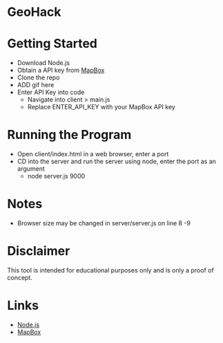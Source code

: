 # GeoHack

# Getting Started
- Download Node.js
- Obtain a API key from [MapBox](https://www.mapbox.com/)
- Clone the repo
- ADD gif here
- Enter API Key into code
  - Navigate into client > main.js
  - Replace ENTER_API_KEY with your MapBox API key

# Running the Program
- Open client/index.html in a web browser, enter a port
- CD into the server and run the server using node, enter the port as an argument
  - node server.js 9000

# Notes
- Browser size may be changed in server/server.js on line 8 -9

# Disclaimer
This tool is intended for educational purposes only and is only a proof of concept. 

# Links
- [Node.js](https://nodejs.org/en/download/)
- [MapBox](https://www.mapbox.com/)
